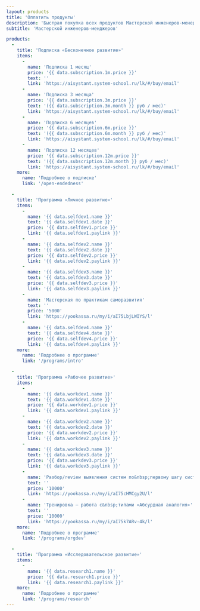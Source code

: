 ```yaml
---
layout: products
title: 'Оплатить продукты'
description: 'Быстрая покупка всех продуктов Мастерской инженеров-менеджеров: подписка «Бесконечное развитие», программы личного, рабочего и исследовательского развития.'
subtitle: 'Мастерской инженеров‑менджеров'

products:
  -
    title: 'Подписка «Бесконечное развитие»'
    items:
      -
        name: 'Подписка 1 месяц'
        price: '{{ data.subscription.1m.price }}'
        text: ''
        link: 'https://aisystant.system-school.ru/lk/#/buy/email'
      -
        name: 'Подписка 3 месяца'
        price: '{{ data.subscription.3m.price }}'
        text: '({{ data.subscription.3m.month }} руб / мес)'
        link: 'https://aisystant.system-school.ru/lk/#/buy/email'
      -
        name: 'Подписка 6 месяцев'
        price: '{{ data.subscription.6m.price }}'
        text: '({{ data.subscription.6m.month }} руб / мес)'
        link: 'https://aisystant.system-school.ru/lk/#/buy/email'
      -
        name: 'Подписка 12 месяцев'
        price: '{{ data.subscription.12m.price }}'
        text: '({{ data.subscription.12m.month }} руб / мес)'
        link: 'https://aisystant.system-school.ru/lk/#/buy/email'
    more:
      name: 'Подробнее о подписке'
      link: '/open-endedness'

  -
    title: 'Программа «Личное развитие»'
    items:
      -
        name: '{{ data.selfdev1.name }}'
        text: '{{ data.selfdev1.date }}'
        price: '{{ data.selfdev1.price }}'
        link: '{{ data.selfdev1.paylink }}'
      -
        name: '{{ data.selfdev2.name }}'
        text: '{{ data.selfdev2.date }}'
        price: '{{ data.selfdev2.price }}'
        link: '{{ data.selfdev2.paylink }}'
      -
        name: '{{ data.selfdev3.name }}'
        text: '{{ data.selfdev3.date }}'
        price: '{{ data.selfdev3.price }}'
        link: '{{ data.selfdev3.paylink }}'
      -
        name: 'Мастерская по практикам саморазвития'
        text: ''
        price: '5000'
        link: 'https://yookassa.ru/my/i/aI75LbjLWIYS/l'
      -
        name: '{{ data.selfdev4.name }}'
        text: '{{ data.selfdev4.date }}'
        price: '{{ data.selfdev4.price }}'
        link: '{{ data.selfdev4.paylink }}'
    more:
      name: 'Подробнее о программе'
      link: '/programs/intro'

  -
    title: 'Программа «Рабочее развитие»'
    items:
      -
        name: '{{ data.workdev1.name }}'
        text: '{{ data.workdev1.date }}'
        price: '{{ data.workdev1.price }}'
        link: '{{ data.workdev1.paylink }}'
      -
        name: '{{ data.workdev2.name }}'
        text: '{{ data.workdev2.date }}'
        price: '{{ data.workdev2.price }}'
        link: '{{ data.workdev2.paylink }}'
      -
        name: '{{ data.workdev3.name }}'
        text: '{{ data.workdev3.date }}'
        price: '{{ data.workdev3.price }}'
        link: '{{ data.workdev3.paylink }}'
      -
        name: 'Разбор/review выявления систем по&nbsp;первому шагу системного промпта'
        text: ''
        price: '10000'
        link: 'https://yookassa.ru/my/i/aI75cHMCgy2U/l'
      -
        name: 'Тренировка — работа с&nbsp;типами «Абсурдная аналогия»'
        text: ''
        price: '10000'
        link: 'https://yookassa.ru/my/i/aI75k7ARv-4k/l'
    more:
      name: 'Подробнее о программе'
      link: '/programs/orgdev'

  -
    title: 'Программа «Исследовательское развитие»'
    items:
      -
        name: '{{ data.research1.name }}'
        price: '{{ data.research1.price }}'
        link: '{{ data.research1.paylink }}'
    more:
      name: 'Подробнее о программе'
      link: '/programs/research'
---
```

